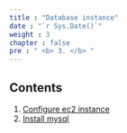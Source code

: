 ```yaml
---
title : "Database instance"
date : "`r Sys.Date()`"
weight : 3
chapter : false
pre : " <b> 3. </b> "
---
```


## Contents
1. [Configure ec2 instance](3.1-ec2/)
2. [Install mysql](3.2-caidat/)